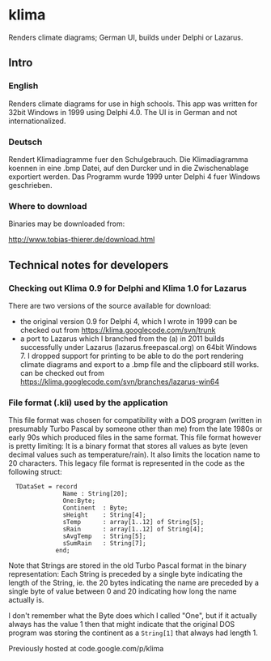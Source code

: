 # klima

Renders climate diagrams; German UI, builds under Delphi or Lazarus.

## Intro

### English 
Renders climate diagrams for use in high schools. This app was written for 32bit Windows in 1999 using Delphi 4.0. The UI is in German and not internationalized.

### Deutsch

Rendert Klimadiagramme fuer den Schulgebrauch. 
Die Klimadiagramma koennen in eine .bmp Datei, auf den Durcker und in die Zwischenablage exportiert werden. Das Programm wurde 1999 unter Delphi 4 fuer Windows geschrieben.

### Where to download

Binaries may be downloaded from:

http://www.tobias-thierer.de/download.html

## Technical notes for developers 

### Checking out Klima 0.9 for Delphi and Klima 1.0 for Lazarus 

There are two versions of the source available for download:

 - the original version 0.9 for Delphi 4, which I wrote in 1999
     can be checked out from https://klima.googlecode.com/svn/trunk
 - a port to Lazarus which I branched from the (a) in 2011
     builds successfully under Lazarus (lazarus.freepascal.org) on 64bit Windows 7.
     I dropped support for printing to be able to do the port
     rendering climate diagrams and export to a .bmp file and the clipboard still works.
     can be checked out from https://klima.googlecode.com/svn/branches/lazarus-win64

### File format (.kli) used by the application
This file format was chosen for compatibility with a DOS program (written in presumably Turbo Pascal by someone other than me) from the late 1980s or early 90s which produced files in the same format. This file format however is pretty limiting: It is a binary format that stores all values as byte (even decimal values such as temperature/rain). It also limits the location name to 20 characters. This legacy file format is represented in the code as the following struct:
```
  TDataSet = record
               Name : String[20];
               One:Byte;
               Continent  : Byte;
               sHeight    : String[4];
               sTemp      : array[1..12] of String[5];
               sRain      : array[1..12] of String[4];
               sAvgTemp   : String[5];
               sSumRain   : String[7];
             end;
```

Note that Strings are stored in the old Turbo Pascal format in the binary representation: Each String is preceded by a single byte indicating the length of the String, ie. the 20 bytes indicating the name are preceded by a single byte of value between 0 and 20 indicating how long the name actually is.

I don't remember what the Byte does which I called "One", but if it actually always has the value 1 then that might indicate that the original DOS program was storing the continent as a ```String[1]``` that always had length 1.

Previously hosted at code.google.com/p/klima

